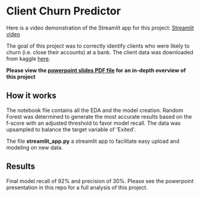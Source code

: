 # Client Churn Predictor

Here is a video demonstration of the Streamlit app for this project: [Streamlit video](https://www.youtube.com/watch?v=EgYYRRCrR-E)

The goal of this project was to correctly identify clients who were likely to churn (i.e. close their accounts) at a bank. The client data was downloaded from kaggle
[here](https://www.kaggle.com/santoshd3/bank-customers).

**Please view the [powerpoint slides PDF file](https://github.com/peterjprudhomme/Client-Churn-Predictor/blob/main/PowerPointSlides.pdf) for an in-depth overview of this project**

## How it works

The notebook file contains all the EDA and the model creation. Random Forest was determined to generate the most accurate results based on the f-score with an adjusted threshold to favor model recall. The data was upsampled to  balance the target variable of 'Exited'.

The file **streamlit_app.py** a streamlit app to facilitate easy upload and modeling on new data. 

## Results

Final model recall of 92% and precision of 30%. Please see the powerpoint presentation in this repo for a full analysis of this project.
